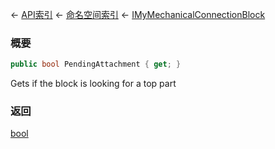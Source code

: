 ← [API索引](Api-Index) ← [命名空间索引](Namespace-Index) ← [IMyMechanicalConnectionBlock](Sandbox.ModAPI.Ingame.IMyMechanicalConnectionBlock)

### 概要

```csharp
public bool PendingAttachment { get; }
```

Gets if the block is looking for a top part

### 返回

[bool](https://docs.microsoft.com/en-us/dotnet/api/System.Boolean?view=netframework-4.6)


